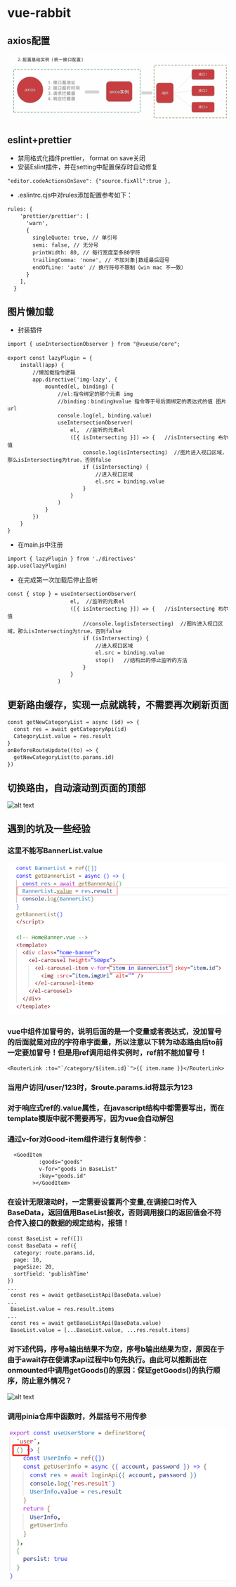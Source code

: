 # vue-rabbit

## axios配置
![alt text](./readme_img/image1.png)

## eslint+prettier
+ 禁用格式化插件prettier， format on save关闭
+ 安装Eslint插件，并在setting中配置保存时自动修复
```
"editor.codeActionsOnSave": {"source.fixAll":true },
```
+ .eslintrc.cjs中对rules添加配置参考如下：
```
rules: {
    'prettier/prettier': [
      'warn',
      {
        singleQuote: true, // 单引号
        semi: false, // 无分号
        printWidth: 80, // 每行宽度至多80字符
        trailingComma: 'none', // 不加对象|数组最后逗号
        endOfLine: 'auto' // 换行符号不限制（win mac 不一致）
      }
    ],
  }
```
## 图片懒加载
+ 封装插件
```
import { useIntersectionObserver } from "@vueuse/core";

export const lazyPlugin = {
    install(app) {
        //懒加载指令逻辑
        app.directive('img-lazy', {
            mounted(el, binding) {
                //el:指令绑定的那个元素 img
                //binding：binding》value 指令等于号后面绑定的表达式的值 图片url
                console.log(el, binding.value)
                useIntersectionObserver(
                    el,  //监听的元素el
                    ([{ isIntersecting }]) => {   //isIntersecting 布尔值
                        console.log(isIntersecting)  //图片进入视口区域，那么isIntersecting为true，否则false
                        if (isIntersecting) {
                            //进入视口区域
                            el.src = binding.value
                        }
                    }
                )
            }
        })
    }
}
```
+ 在main.js中注册
```
import { lazyPlugin } from './directives'
app.use(lazyPlugin)
```
+ 在完成第一次加载后停止监听
```
const { stop } = useIntersectionObserver(
                    el,  //监听的元素el
                    ([{ isIntersecting }]) => {   //isIntersecting 布尔值
                        //console.log(isIntersecting)  //图片进入视口区域，那么isIntersecting为true，否则false
                        if (isIntersecting) {
                            //进入视口区域
                            el.src = binding.value
                            stop()   //结构出的停止监听的方法
                        }
                    }
                )

```
## 更新路由缓存，实现一点就跳转，不需要再次刷新页面
```
const getNewCategoryList = async (id) => {
  const res = await getCategoryApi(id)
  CategoryList.value = res.result
}
onBeforeRouteUpdate((to) => {
  getNewCategoryList(to.params.id)
})
```
## 切换路由，自动滚动到页面的顶部
![alt text](image3.jpg)

## 遇到的坑及一些经验
### 这里不能写BannerList.value
![alt text](./readme_img/image2.png)

### vue中组件加冒号的，说明后面的是一个变量或者表达式，没加冒号的后面就是对应的字符串字面量，所以注意以下转为动态路由后to前一定要加冒号！但是用ref调用组件实例时，ref前不能加冒号！
```
<RouterLink :to="`/category/${item.id}`">{{ item.name }}</RouterLink>
```
### 当用户访问/user/123时，$route.params.id将显示为123

### 对于响应式ref的.value属性，在javascript结构中都需要写出，而在template模版中就不需要再写，因为vue会自动解包


### 通过v-for对Good-item组件进行复制传参：
```
  <GoodItem
          :goods="goods"
          v-for="goods in BaseList"
          :key="goods.id"
        ></GoodItem>
```

### 在设计无限滚动时，一定需要设置两个变量,在调接口时传入BaseData，返回值用BaseList接收，否则调用接口的返回值会不符合传入接口的数据的规定结构，报错！
```
const BaseList = ref([])
const BaseData = ref({
  category: route.params.id,
  page: 10,
  pageSize: 20,
  sortField: 'publishTime'
})
...
 const res = await getBaseListApi(BaseData.value) 
...
 BaseList.value = res.result.items
...
 const res = await getBaseListApi(BaseData.value)
 BaseList.value = [...BaseList.value, ...res.result.items]
```

### 对下述代码，序号a输出结果不为空，序号b输出结果为空，原因在于由于await存在使请求api过程中b句先执行。由此可以推断出在onmounted中调用getGoods()的原因：保证getGoods()的执行顺序，防止意外情况？
![alt text](image4.jpg)

### 调用pinia仓库中函数时，外层括号不用传参
![alt text](image-1.png)
